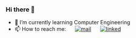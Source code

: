 ### Hi there 👋

<!--
**PiyumaliSandunika/PiyumaliSandunika** is a ✨ _special_ ✨ repository because its `README.md` (this file) appears on your GitHub profile.

Here are some ideas to get you started:

- 🔭 I’m currently working on ...
- 🌱 I’m currently learning ...
- 👯 I’m looking to collaborate on ...
- 🤔 I’m looking for help with ...
- 💬 Ask me about ...
- 📫 How to reach me: ...
- 😄 Pronouns: ...
- ⚡ Fun fact: ...
-->

- 🌱 I’m currently learning Computer Engineering
- 📫 How to reach me: &nbsp;&nbsp;&nbsp;&nbsp;
[![mail](https://user-images.githubusercontent.com/73444543/209476680-3914e969-fc7d-4086-9c34-927b234be2f5.png)](piyumali99sandunika@gmail.com) &nbsp;&nbsp;&nbsp;&nbsp; [![linked](https://user-images.githubusercontent.com/73444543/209476184-7511677b-df7f-4edc-97d7-c66a71b4e5ca.png)](https://www.linkedin.com/in/piyumali-sandunika-08b239203/)


<!--![GitHub Stats](https://github-readme-stats.vercel.app/api?username=PiyumaliSandunika&theme=radical)-->
<!---dracula, highcontrast, synthwave, cobait, onedark, tokyonight, gruvbox, merko, dark, radical-->
<!--- [![Top Langs](https://github-readme-stats.vercel.app/api/top-langs/?username=PiyumaliSandunika&layout=compact&theme=radical)](https://github.com/PiyumaliSandunika/github-readme-stats) -->

